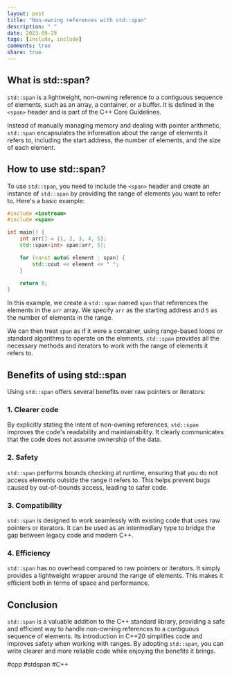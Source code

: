 ```yaml
---
layout: post
title: "Non-owning references with std::span"
description: " "
date: 2023-09-29
tags: [include, include]
comments: true
share: true
---
```


## What is std::span?

`std::span` is a lightweight, non-owning reference to a contiguous sequence of elements, such as an array, a container, or a buffer. It is defined in the `<span>` header and is part of the C++ Core Guidelines.

Instead of manually managing memory and dealing with pointer arithmetic, `std::span` encapsulates the information about the range of elements it refers to, including the start address, the number of elements, and the size of each element.

## How to use std::span?

To use `std::span`, you need to include the `<span>` header and create an instance of `std::span` by providing the range of elements you want to refer to. Here's a basic example:

```cpp
#include <iostream>
#include <span>

int main() {
    int arr[] = {1, 2, 3, 4, 5};
    std::span<int> span(arr, 5);

    for (const auto& element : span) {
        std::cout << element << " ";
    }

    return 0;
}
```

In this example, we create a `std::span` named `span` that references the elements in the `arr` array. We specify `arr` as the starting address and `5` as the number of elements in the range.

We can then treat `span` as if it were a container, using range-based loops or standard algorithms to operate on the elements. `std::span` provides all the necessary methods and iterators to work with the range of elements it refers to.

## Benefits of using std::span

Using `std::span` offers several benefits over raw pointers or iterators:

### 1. Clearer code

By explicitly stating the intent of non-owning references, `std::span` improves the code's readability and maintainability. It clearly communicates that the code does not assume ownership of the data.

### 2. Safety

`std::span` performs bounds checking at runtime, ensuring that you do not access elements outside the range it refers to. This helps prevent bugs caused by out-of-bounds access, leading to safer code.

### 3. Compatibility

`std::span` is designed to work seamlessly with existing code that uses raw pointers or iterators. It can be used as an intermediary type to bridge the gap between legacy code and modern C++.

### 4. Efficiency

`std::span` has no overhead compared to raw pointers or iterators. It simply provides a lightweight wrapper around the range of elements. This makes it efficient both in terms of space and performance.

## Conclusion

`std::span` is a valuable addition to the C++ standard library, providing a safe and efficient way to handle non-owning references to a contiguous sequence of elements. Its introduction in C++20 simplifies code and improves safety when working with ranges. By adopting `std::span`, you can write clearer and more reliable code while enjoying the benefits it brings.

#cpp #stdspan #C++
